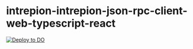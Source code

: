 # intrepion-intrepion-json-rpc-client-web-typescript-react

[![Deploy to DO](https://www.deploytodo.com/do-btn-blue.svg)](https://cloud.digitalocean.com/apps/new?repo=https://github.com/intrepion/intrepion-intrepion-json-rpc-client-web-typescript-react/tree/main)
